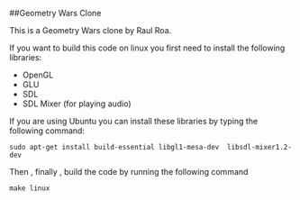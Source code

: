 ##Geometry Wars Clone

This is a Geometry Wars clone by Raul Roa.

If you want to build this code on linux you first need to install the following libraries:
* OpenGL
* GLU
* SDL
* SDL Mixer (for playing audio)

If you are using Ubuntu you can install these libraries by typing the following command:
```
sudo apt-get install build-essential libgl1-mesa-dev  libsdl-mixer1.2-dev

```

Then , finally , build the code by running the following command
```
make linux
```
